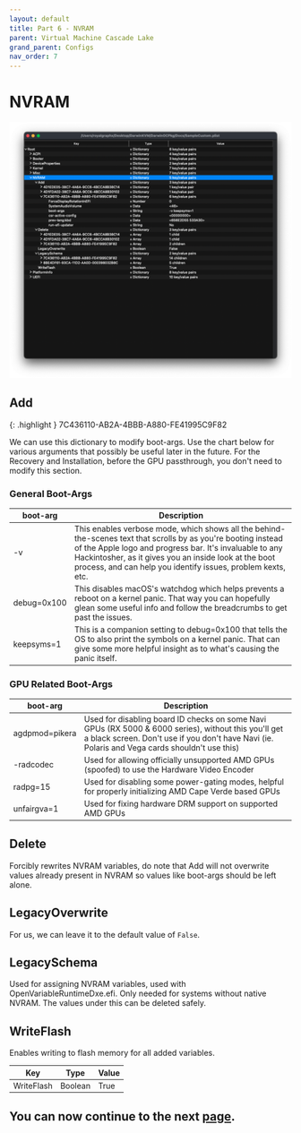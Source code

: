 ```yaml
---
layout: default
title: Part 6 - NVRAM
parent: Virtual Machine Cascade Lake
grand_parent: Configs
nav_order: 7
---
```


# NVRAM

<p align="center">
  <img src="../../../assets/OpenCoreNVRAM.png">
</p>

## Add


{: .highlight }
7C436110-AB2A-4BBB-A880-FE41995C9F82

We can use this dictionary to modify boot-args. Use the chart below for various arguments that possibly be useful later in the future. For the Recovery and Installation, before the GPU passthrough, you don't need to modify this section.

### General Boot-Args

| boot-arg | Description | 
| ----- | ----- |
| -v | This enables verbose mode, which shows all the behind-the-scenes text that scrolls by as you're booting instead of the Apple logo and progress bar. It's invaluable to any Hackintosher, as it gives you an inside look at the boot process, and can help you identify issues, problem kexts, etc. |
| debug=0x100	 | This disables macOS's watchdog which helps prevents a reboot on a kernel panic. That way you can hopefully glean some useful info and follow the breadcrumbs to get past the issues. |
| keepsyms=1 | This is a companion setting to debug=0x100 that tells the OS to also print the symbols on a kernel panic. That can give some more helpful insight as to what's causing the panic itself. |

### GPU Related Boot-Args

| boot-arg | Description | 
| ----- | ----- |
| agdpmod=pikera | Used for disabling board ID checks on some Navi GPUs (RX 5000 & 6000 series), without this you'll get a black screen. Don't use if you don't have Navi (ie. Polaris and Vega cards shouldn't use this) |
| -radcodec	| Used for allowing officially unsupported AMD GPUs (spoofed) to use the Hardware Video Encoder |
| radpg=15 | Used for disabling some power-gating modes, helpful for properly initializing AMD Cape Verde based GPUs |
| unfairgva=1 | Used for fixing hardware DRM support on supported AMD GPUs |

## Delete

Forcibly rewrites NVRAM variables, do note that Add will not overwrite values already present in NVRAM so values like boot-args should be left alone.

## LegacyOverwrite

For us, we can leave it to the default value of ``False``.

## LegacySchema

Used for assigning NVRAM variables, used with OpenVariableRuntimeDxe.efi. Only needed for systems without native NVRAM. The values under this can be deleted safely.

## WriteFlash

Enables writing to flash memory for all added variables.

| Key  | Type | Value | 
| ----- | ----- | ----- |
| WriteFlash | Boolean | True |

## You can now continue to the next <a href="07-PlatformInfo.html">page</a>.